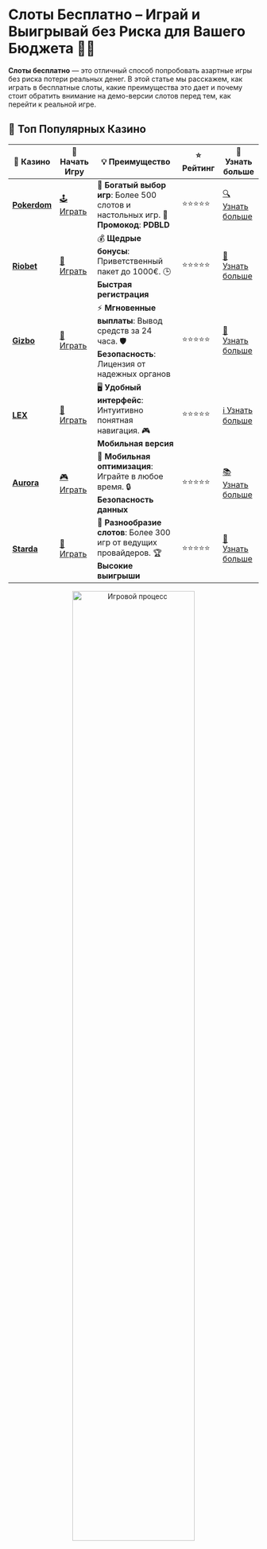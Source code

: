 # **Слоты Бесплатно** – Играй и Выигрывай без Риска для Вашего Бюджета 🎰💥

**Слоты бесплатно** — это отличный способ попробовать азартные игры без риска потери реальных денег. В этой статье мы расскажем, как играть в бесплатные слоты, какие преимущества это дает и почему стоит обратить внимание на демо-версии слотов перед тем, как перейти к реальной игре.

## 🌟 Топ Популярных Казино

| 🎲 **Казино** | 🔗 **Начать Игру** | 💡 **Преимущество** | ⭐ **Рейтинг** | 🔗 **Узнать больше** |
|--------------|---------------------|---------------------|----------------|----------------------|
| [**Pokerdom**](https://brandplay.link/4k77v2yx) | [🕹️ Играть](https://brandplay.link/4k77v2yx) | 🎉 **Богатый выбор игр**: Более 500 слотов и настольных игр. 🎁 **Промокод**: **PDBLD** | ⭐⭐⭐⭐⭐ | [🔍 Узнать больше](https://brandplay.link/4k77v2yx) |
| [**Riobet**](https://brandplay.link/7xBLTPyj) | [🎰 Играть](https://brandplay.link/7xBLTPyj) | 💰 **Щедрые бонусы**: Приветственный пакет до 1000€. 🕒 **Быстрая регистрация** | ⭐⭐⭐⭐⭐ | [📖 Узнать больше](https://brandplay.link/7xBLTPyj) |
| [**Gizbo**](https://brandplay.link/bprXw4YV) | [🎲 Играть](https://brandplay.link/bprXw4YV) | ⚡ **Мгновенные выплаты**: Вывод средств за 24 часа. 🛡️ **Безопасность**: Лицензия от надежных органов | ⭐⭐⭐⭐⭐ | [📝 Узнать больше](https://brandplay.link/bprXw4YV) |
| [**LEX**](https://brandplay.link/zW4hdDFV) | [🤑 Играть](https://brandplay.link/zW4hdDFV) | 🖥️ **Удобный интерфейс**: Интуитивно понятная навигация. 🎮 **Мобильная версия** | ⭐⭐⭐⭐⭐ | [ℹ️ Узнать больше](https://brandplay.link/zW4hdDFV) |
| [**Aurora**](https://10trafic-stat2.com/click/668546556bcc6313411604bd/6766/13032/subaccount) | [🎮 Играть](https://10trafic-stat2.com/click/668546556bcc6313411604bd/6766/13032/subaccount) | 📱 **Мобильная оптимизация**: Играйте в любое время. 🔒 **Безопасность данных** | ⭐⭐⭐⭐⭐ | [📚 Узнать больше](https://10trafic-stat2.com/click/668546556bcc6313411604bd/6766/13032/subaccount) |
| [**Starda**](https://brandplay.link/fB7xwRFL) | [🎯 Играть](https://brandplay.link/fB7xwRFL) | 🎰 **Разнообразие слотов**: Более 300 игр от ведущих провайдеров. 🏆 **Высокие выигрыши** | ⭐⭐⭐⭐⭐ | [🔎 Узнать больше](https://brandplay.link/fB7xwRFL) |

<div align="center">
    <img src="https://i.pinimg.com/originals/1d/b3/25/1db325483acbe642c6d4e6fdd73a4988.gif" alt="Игровой процесс" width="70%">
</div>

## 💎 Лучшие Бонусы и Акции

| 🎲 **Казино** | 🔗 **Начать Игру** | 💡 **Преимущество** | ⭐ **Рейтинг** | 🔗 **Узнать больше** |
|--------------|---------------------|---------------------|----------------|----------------------|
| [**Kometa**](https://brandplay.link/8ZymQJV8) | [🎰 Играть](https://brandplay.link/8ZymQJV8) | 🎁 **Эксклюзивные бонусы**: Регулярные акции и промо. 🔄 **Программы лояльности** | ⭐⭐⭐⭐☆ | [🔍 Узнать больше](https://brandplay.link/8ZymQJV8) |
| [**R7**](https://brandplay.link/bMd3Yjsw) | [🕹️ Играть](https://brandplay.link/bMd3Yjsw) | 🕒 **Круглосуточная поддержка**: Всегда на связи. 💸 **Высокие лимиты** | ⭐⭐⭐⭐☆ | [📖 Узнать больше](https://brandplay.link/bMd3Yjsw) |
| [**7K**](https://brandplay.link/BvQyFShp) | [🎲 Играть](https://brandplay.link/BvQyFShp) | 🌟 **Эксклюзивные бонусы**: Только для VIP игроков. 🎉 **Сезонные акции** | ⭐⭐⭐⭐☆ | [📝 Узнать больше](https://brandplay.link/BvQyFShp) |
| [**Kent**](https://brandplay.link/Fv2WP3js) | [🤑 Играть](https://brandplay.link/Fv2WP3js) | 📈 **Высокий RTP**: Более 98%. 💼 **Профессиональная поддержка** | ⭐⭐⭐⭐☆ | [ℹ️ Узнать больше](https://brandplay.link/Fv2WP3js) |
| [**1Xslots**](https://brandplay.link/hSB1khtr) | [🎮 Играть](https://brandplay.link/hSB1khtr) | 🎉 **Множество акций**: Еженедельные бонусы и турниры. 🛡️ **Безопасность** | ⭐⭐⭐⭐☆ | [📚 Узнать больше](https://brandplay.link/hSB1khtr) |
| [**Gama**](https://brandplay.link/j6NMKsDz) | [🎯 Играть](https://brandplay.link/j6NMKsDz) | 🔍 **Интуитивный интерфейс**: Легкость использования. 🏅 **Престижные турниры** | ⭐⭐⭐⭐☆ | [🔎 Узнать больше](https://brandplay.link/j6NMKsDz) |

<div align="center">
    <img src="https://i.pinimg.com/originals/1d/b3/25/1db325483acbe642c6d4e6fdd73a4988.gif" alt="Игровой процесс" width="70%">
</div>

## 🚀 Быстрые Выигрыши и Поддержка

| 🎲 **Казино** | 🔗 **Начать Игру** | 💡 **Преимущество** | ⭐ **Рейтинг** | 🔗 **Узнать больше** |
|--------------|---------------------|---------------------|----------------|----------------------|
| [**Onion**](https://brandplay.link/zBGRVpQ9) | [🎰 Играть](https://brandplay.link/zBGRVpQ9) | 🤑 **Низкие ставки**: Идеально для начинающих. 🔄 **Быстрые выводы** | ⭐⭐⭐⭐☆ | [🔍 Узнать больше](https://brandplay.link/zBGRVpQ9) |
| [**Чемпион**](https://temon-gter.cfd/go/lRq?p80412p304504pcc44t17455) | [🕹️ Играть](https://temon-gter.cfd/go/lRq?p80412p304504pcc44t17455) | 🏅 **Лояльная программа**: Награды за активность. 🎁 **Ежемесячные бонусы** | ⭐⭐⭐⭐☆ | [📖 Узнать больше](https://temon-gter.cfd/go/lRq?p80412p304504pcc44t17455) |
| [**Vavada**](https://vavadapartner.pro/?promo=ea5c9275-6854-4505-94fc-95ab18221945-linkb2) | [🎲 Играть](https://vavadapartner.pro/?promo=ea5c9275-6854-4505-94fc-95ab18221945-linkb2) | 🚀 **Быстрая регистрация**: Начните играть мгновенно. 🔐 **Безопасные транзакции** | ⭐⭐⭐⭐☆ | [📝 Узнать больше](https://vavadapartner.pro/?promo=ea5c9275-6854-4505-94fc-95ab18221945-linkb2) |
| [**Friends**](https://gofriends.kim/linkb2) | [🤑 Играть](https://gofriends.kim/linkb2) | 🤝 **Социальные игры**: Играйте с друзьями. 🌐 **Мультиплатформенность** | ⭐⭐⭐⭐☆ | [ℹ️ Узнать больше](https://gofriends.kim/linkb2) |
| [**1WIN**](https://brandplay.link/smXVpBbG) | [🎮 Играть](https://brandplay.link/smXVpBbG) | 🏆 **Спортивные ставки**: Широкий выбор видов спорта. 💵 **Высокие коэффициенты** | ⭐⭐⭐⭐☆ | [📚 Узнать больше](https://brandplay.link/smXVpBbG) |
| [**Drip**](https://drp-ircp01.com/c07e6a3db) | [🎯 Играть](https://drp-ircp01.com/c07e6a3db) | 🌐 **Инновационные игры**: Новейшие игровые технологии. 🛡️ **Высокая безопасность** | ⭐⭐⭐⭐☆ | [🔎 Узнать больше](https://drp-ircp01.com/c07e6a3db) |
| [**JoyCasino**](https://rpc30.call2me.pro/?/ru/registration?apkpop=0&partner=p24970p3291217pc98f) | [🎰 Играть](https://rpc30.call2me.pro/?/ru/registration?apkpop=0&partner=p24970p3291217pc98f) | 🎁 **Приятные бонусы**: Ежедневные акции и подарки. 🕹️ **Разнообразие игр** | ⭐⭐⭐⭐☆ | [🔍 Узнать больше](https://rpc30.call2me.pro/?/ru/registration?apkpop=0&partner=p24970p3291217pc98f) |

<div align="center">
    <img src="https://i.pinimg.com/originals/1d/b3/25/1db325483acbe642c6d4e6fdd73a4988.gif" alt="Игровой процесс" width="70%">
</div>
---

✨ **Выбирайте лучшее казино для себя и наслаждайтесь игрой! Удачи!** ✨


## Что Такое **Слоты Бесплатно**? 🎰🆓

**Слоты бесплатно** — это игровая форма, которая позволяет вам играть в автоматы без необходимости делать реальные ставки. Демо-режимы слотов дают игрокам шанс испытать удачу, познакомиться с механикой игры и бонусами без риска потери средств.

Множество онлайн-казино предлагают бесплатные версии популярных слотов, что дает возможность без напряжения насладиться игрой и выбрать лучшие автоматы для реальной игры.

## Преимущества Игры в **Слоты Бесплатно** 💎🎮

1. **Отсутствие Риска** 💸🚫
   Одним из главных преимуществ игры в **слоты бесплатно** является отсутствие риска потерять реальные деньги. Вы можете наслаждаться игрой, не переживая о своем балансе.

2. **Знакомство с Механикой Игр** 🧩📚
   Бесплатные слоты — это отличный способ познакомиться с игровыми механиками, бонусными раундами и особенностями каждого автомата. Вы сможете разобраться в правилах игры, не рискуя потерять деньги.

3. **Тренировка и Развлечение** 🎯🕹️
   Бесплатная игра подходит как для новичков, так и для опытных игроков, желающих улучшить свои навыки. Это отличная возможность потренироваться перед тем, как начать делать реальные ставки.

4. **Нет Принуждения К Риску** 🔐💡
   В отличие от игры на деньги, в бесплатных слотах вам не нужно спешить с выводом средств или переживать за проигрыши. Вы можете наслаждаться игрой без лишнего стресса.

## Как Играть в **Слоты Бесплатно**? 🎰🎮

1. **Выберите Онлайн-Казино** 🌐🏠
   Для начала найдите онлайн-казино, которое предлагает демо-версии популярных слотов. Многие платформы предоставляют бесплатный доступ к своим играм, не требуя регистрации или депозита.

2. **Выберите Игровой Автомат** 🎯🃏
   На платформе выберите слот, который хотите попробовать. Обычно в разделе с бесплатными играми представлены все самые популярные автоматы.

3. **Начните Играть** 🕹️✨
   После выбора автомата просто нажмите кнопку «Играть бесплатно» или «Демо-режим», и вы начнете игру. Все выигрыши и проигрыши будут виртуальными, без воздействия на ваш реальный счет.

4. **Потренируйтесь и Приятно Проведите Время** 🏆🎉
   Играй в свое удовольствие, тренируясь в стратегиях, изучая бонусные раунды и получая удовольствие от игрового процесса.

## Почему Играть в **Слоты Бесплатно** Важно? 📜🎰

1. **Понимание Механики Игр** 🧠⚙️
   Бесплатные слоты помогают лучше понять, как работает тот или иной автомат. Если вы планируете играть на деньги, важно познакомиться с игрой, ее особенностями и механиками.

2. **Оценка Бонусных Систем** 🎁🎯
   В демо-режиме можно протестировать бонусные раунды и фриспины, чтобы понимать, как работают дополнительные функции и как они влияют на ваш выигрыш.

3. **Отсутствие Давления** 🌟😌
   Играя в **слоты бесплатно**, вы освобождены от давления по поводу потери денег. Это позволяет вам расслабиться и насладиться процессом без стресса.

4. **Безопасность Игры** 🛡️💳
   Бесплатные слоты помогают избежать рисков, связанных с азартными играми, и учат важным принципам безопасности в онлайн-казино.

## Топовые **Слоты Бесплатно** для Игры 🎰⭐

1. **Book of Dead** 📜🎉
   Один из самых популярных слотов, который переносит вас в мир Древнего Египта. Бесплатная версия позволяет изучить бонусы и бонусные фриспины.

2. **Starburst** 🌠💎
   Классический слот с яркими визуальными эффектами и простыми правилами. Отличный выбор для новичков, желающих протестировать слот без риска.

3. **Gonzo’s Quest** 🔍🏆
   Эксплорационный слот с необычной механикой и бонусной игрой. Бесплатная версия позволяет без риска протестировать этот захватывающий автомат.

4. **Mega Moolah** 🦁💰
   Игра с прогрессивным джекпотом, которая может подарить невероятные выигрыши. Бесплатная версия помогает освоить слот и изучить стратегии для победы.

## Как Перейти от Игры в **Слоты Бесплатно** к Игре на Реальные Деньги? 💸🎮

1. **Зарегистрируйтесь в Казино** 📝📲
   Чтобы начать играть на деньги, вам нужно зарегистрироваться в выбранном онлайн-казино. Это даст вам доступ к депозитным бонусам и реальной игре.

2. **Пополните Баланс** 💳💸
   Сделайте депозит удобным способом (банковская карта, электронный кошелек, криптовалюта), чтобы начать игру на реальные деньги.

3. **Выбирайте Игры с Высокими Выигрышами** 💰🔝
   Сравните различные слоты и выберите те, которые предлагают хорошие выплаты и бонусы.

4. **Используйте Бонусы и Акции** 🎁🎯
   Многие казино предлагают бонусы на депозит и фриспины. Используйте эти возможности для увеличения ваших шансов на победу.

## Заключение: Почему Стоит Играть в **Слоты Бесплатно**? 🎮💥

**Слоты бесплатно** — это отличный способ насладиться азартными играми без риска потери реальных денег. Бесплатные версии слотов дают вам возможность познакомиться с механикой игр, научиться использовать бонусные функции и тренироваться, прежде чем приступить к игре на деньги.

Не упустите шанс испытать удачу без финансовых рисков и получите удовольствие от игры в демо-режиме! 🎰🎉
